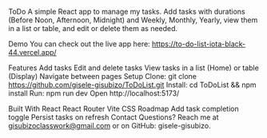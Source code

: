 ToDo
A simple React app to manage my tasks. Add tasks with durations (Before Noon, Afternoon, Midnight) and  Weekly, Monthly, Yearly, view them in a list or table, and edit or delete them as needed.

Demo
You can check out the live app here: https://to-do-list-iota-black-44.vercel.app/


Features
Add tasks 
Edit and delete tasks
View tasks in a list (Home) or table (Display)
Navigate between pages
Setup
Clone: git clone https://github.com/gisele-gisubizo/ToDoList.git
Install: cd ToDoList && npm install
Run: npm run dev
Open http://localhost:5173/

Built With
React
React Router
Vite
CSS
Roadmap
Add task completion toggle
Persist tasks on refresh
Contact
Questions? Reach me at gisubizoclasswork@gmail.com or on GitHub: gisele-gisubizo.
